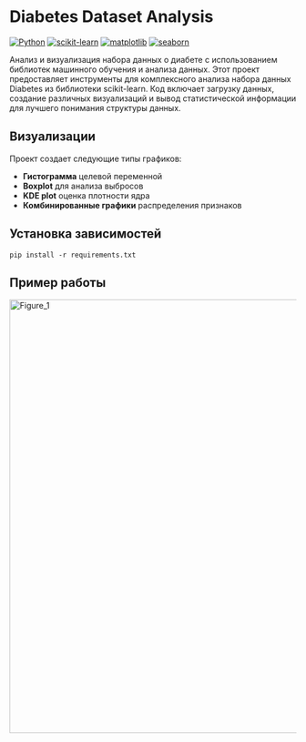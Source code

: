# Diabetes Dataset Analysis

[![Python](https://img.shields.io/badge/Python-3.6%2B-blue)](https://www.python.org/)
[![scikit-learn](https://img.shields.io/badge/scikit--learn-1.0%2B-orange)](https://scikit-learn.org/)
[![matplotlib](https://img.shields.io/badge/matplotlib-3.5%2B-blue)](https://matplotlib.org/)
[![seaborn](https://img.shields.io/badge/seaborn-0.11%2B-lightblue)](https://seaborn.pydata.org/)

Анализ и визуализация набора данных о диабете с использованием библиотек машинного обучения и анализа данных.
Этот проект предоставляет инструменты для комплексного анализа набора данных Diabetes из библиотеки scikit-learn. Код включает загрузку данных, создание различных визуализаций и вывод статистической информации для лучшего понимания структуры данных.


## Визуализации

Проект создает следующие типы графиков:

- **Гистограмма** целевой переменной
- **Boxplot** для анализа выбросов
- **KDE plot** оценка плотности ядра
- **Комбинированные графики** распределения признаков

## Установка зависимостей
```
pip install -r requirements.txt
```

## Пример работы  
<img width="1536" height="762" alt="Figure_1" src="https://github.com/user-attachments/assets/4b058c3a-38d7-4be2-ab5e-46f4b662f947" />
